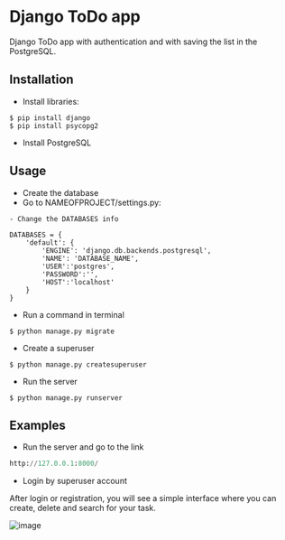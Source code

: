 # Django ToDo app
Django ToDo app with authentication and with saving the list in the PostgreSQL.

## Installation

- Install libraries:

```shell
$ pip install django
$ pip install psycopg2 
```
- Install PostgreSQL

## Usage
- Create the database
- Go to NAMEOFPROJECT/settings.py:
 
```shell
- Change the DATABASES info

DATABASES = {
    'default': {
        'ENGINE': 'django.db.backends.postgresql',
        'NAME': 'DATABASE_NAME',
        'USER':'postgres',
        'PASSWORD':'',
        'HOST':'localhost'
    }
}
```
- Run a command in terminal
```shell
$ python manage.py migrate  
```
- Create a superuser
```shell
$ python manage.py createsuperuser 
```
- Run the server
```shell
$ python manage.py runserver  
```
## Examples
- Run the server and go to the link
```python
http://127.0.0.1:8000/
```
- Login by superuser account

After login or registration, you will see a simple interface where you can create, delete and search for your task.

![image](https://user-images.githubusercontent.com/68639981/150323078-1c0c3ff5-a349-46b9-a962-c622f766a593.png)
